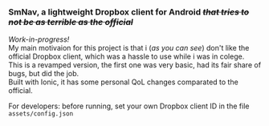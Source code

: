 ### SmNav, a lightweight Dropbox client for Android *~~that tries to not be as terrible as the official~~*
*Work-in-progress!*  
My main motivaion for this project is that i (*as you can see*) don't like the official Dropbox client, which was a hassle to use while i was in colege.  
This is a revamped version, the first one was very basic, had its fair share of bugs, but did the job.  
Built with Ionic, it has some personal QoL changes comparated to the official.  

For developers: before running, set your own Dropbox client ID in the file `assets/config.json`

